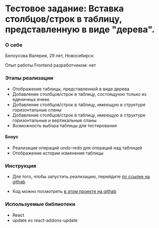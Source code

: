 Тестовое задание: Вставка столбцов/строк в таблицу, представленную в виде "дерева".
=====================

### О себе

Белоусова Валерия, 29 лет, Новосибирск

Опыт работы Frontend разработчиком: нет

### Этапы реализации

* Отображение таблицы, представленной в виде дерева
* Добавление столбцов/строк в таблицу, состоящуюю только из еденичных ячеек
* Добавление столбцов/строк в таблицу, имеющую в структуре горизонтальные спаны
* Добавление столбцов/строк в таблицу, имеющую в структуре горизонтальные и вертикальные спаны
* Возможность выбора таблицы для тестирования

#### Бонус

* Реализация операций undo-redo для операций над таблицей
* Отображение истории изменения таблицы

### Инструкция

* Для того, чтобы запустить реализацию, перейдите [по ссылке на githab](https://lerma1.github.io/)

* Код можно посмотреть [в этом проекте на githab](https://github.com/lerma1/AddRowColumnToTable)

### Используемые библиотеки

* React 
* update из react-addons-update
